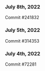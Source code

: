 ### July 8th, 2022

Commit #241832

### July 5th, 2022

Commit #314353


### July 4th, 2022

Commit #72281
